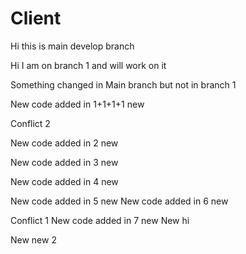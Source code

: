# Client
Hi this is main develop branch

Hi I am on branch 1 and will work on it

Something changed in Main branch but not in branch 1

New code added in 1+1+1+1 new

Conflict 2

New code added in 2 new

New code added in 3 new

New code added in 4 new

New code added in 5 new
New code added in 6 new

Conflict 1
New code added in 7 new
New hi

New new 2
